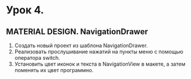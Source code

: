 # Урок 4.
## MATERIAL DESIGN. NavigationDrawer

1. Создать новый проект из шаблона NavigationDrawer.
2. Реализовать прослушивание нажатий на пункты меню с помощью оператора switch.
3. Установить цвет иконок и текста в NavigationView в макете, а затем поменять их цвет программно.